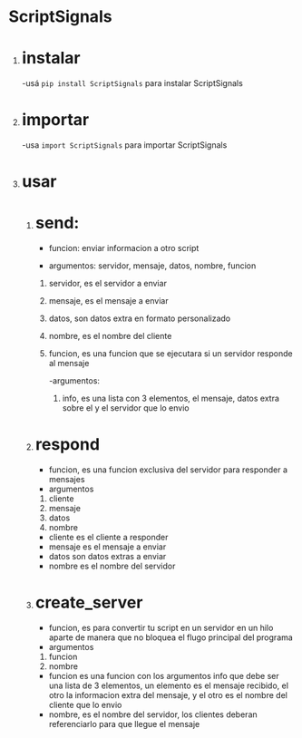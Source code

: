# ScriptSignals
1. # instalar
    -usá ```pip install ScriptSignals``` para instalar ScriptSignals
2. # importar
    -usa ````import ScriptSignals```` para importar ScriptSignals
3. # usar
    1. # send:
       - funcion: enviar informacion a otro script
       
       - argumentos: servidor, mensaje, datos, nombre, funcion
       1. servidor, es el servidor a enviar
       2. mensaje, es el mensaje a enviar
       3. datos, son datos extra en formato personalizado
       4. nombre, es el nombre del cliente
       5. funcion, es una funcion que se ejecutara si un servidor responde al mensaje
          
          -argumentos:
          1. info, es una lista con 3 elementos, el mensaje, datos extra sobre el y el servidor que lo envio
      2. # respond
         - funcion, es una funcion exclusiva del servidor para responder a mensajes
         - argumentos
         1. cliente
         2. mensaje
         3. datos
         4. nombre
         - cliente es el cliente a responder
         - mensaje es el mensaje a enviar
         - datos son datos extras a enviar
         - nombre es el nombre del servidor
      2. # create_server
         - funcion, es para convertir tu script en un servidor en un hilo aparte de manera que no bloquea el flugo principal del programa
         - argumentos
         1. funcion
         2. nombre
         - funcion es una funcion con los argumentos info que debe ser una lista de 3 elementos, un elemento es el mensaje recibido, el otro la informacion extra del mensaje, y el otro es el nombre del cliente que lo envio
         - nombre, es el nombre del servidor, los clientes deberan referenciarlo para que llegue el mensaje
